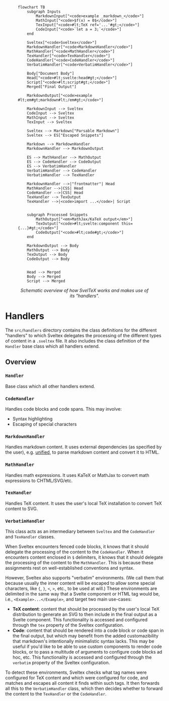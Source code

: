 <figure>


```mermaid
flowchart TB
    subgraph Inputs
        MarkdownInput["<code>example _markdown_</code>"]
        MathInput["<code>$f(x) = 0$</code>"]
        TexInput["<code>#lt;TeX ref='...'#gt;</code>"]
        CodeInput["<code>`let a = 3;`</code>"]
    end

    Sveltex["<code>Sveltex</code>"]
    MarkdownHandler["<code>MarkdownHandler</code>"]
    MathHandler["<code>MathHandler</code>"]
    TexHandler["<code>TexHandler</code>"]
    CodeHandler["<code>CodeHandler</code>"]
    VerbatimHandler["<code>VerbatimHandler</code>"]

    Body["Document Body"]
    Head["<code>#lt;svelte:head#gt;</code>"]
    Script["<code>#lt;script#gt;</code>"]
    Merged["Final Output"]

    MarkdownOutput["<code>example #lt;em#gt;markdown#lt;/em#gt;</code>"]

    MarkdownInput --> Sveltex
    CodeInput --> Sveltex
    MathInput --> Sveltex
    TexInput --> Sveltex

    Sveltex --> Markdown["Parsable Markdown"]
    Sveltex --> ES["Escaped Snippets"]

    Markdown --> MarkdownHandler
    MarkdownHandler --> MarkdownOutput

    ES --> MathHandler --> MathOutput
    ES --> CodeHandler --> CodeOutput
    ES --> VerbatimHandler
    VerbatimHandler --> CodeHandler
    VerbatimHandler --> TexHandler

    MarkdownHandler -->|"frontmatter"| Head
    MathHandler -->|CSS| Head
    CodeHandler -->|CSS| Head
    TexHandler --> TexOutput
    TexHandler -->|<code>import ...</code>| Script


    subgraph Processed Snippets
        MathOutput["<em>MathJax/KaTeX output</em>"]
        TexOutput["<code>#lt;svelte:component this={...}#gt;</code>"]
        CodeOutput["<code>#lt;code#gt;</code>"]
    end

    MarkdownOutput --> Body
    MathOutput --> Body
    TexOutput --> Body
    CodeOutput --> Body


    Head --> Merged
    Body --> Merged
    Script --> Merged
```

<figcaption style="text-align: center; font-style: italic;">
Schematic overview of how SvelTeX works and makes use of its "handlers".
</figcaption>
</figure>


# Handlers

The `src/handlers` directory contains the class definitions for the different
"handlers" to which Sveltex delegates the processing of the different types of
content in a `.sveltex` file. It also includes the class definition of the
`Handler` base class which all handlers extend.

## Overview

### `Handler`

Base class which all other handlers extend.

### `CodeHandler`

Handles code blocks and code spans. This may involve:

-   Syntax highlighting
-   Escaping of special characters

### `MarkdownHandler`

Handles markdown content. It uses external dependencies (as specified by the
user), e.g. [unified](https://unifiedjs.com), to parse markdown content and
convert it to HTML.

### `MathHandler`

Handles math expressions. It uses KaTeX or MathJax to convert math expressions
to CHTML/SVG/etc.

### `TexHandler`

Handles TeX content. It uses the user's local TeX installation to convert TeX
content to SVG.

### `VerbatimHandler`

This class acts as an intermediary between `Sveltex` and the `CodeHandler` and
`TexHandler` classes.

When Sveltex encounters fenced code blocks, it knows that it should delegate the
processing of the content to the `CodeHandler`. When it encounters content
enclosed in `$` delimiters, it knows that it should delegate the processing of
the content to the `MathHandler`. This is because these assignments rest on
well-established conventions and syntax.

However, Sveltex also supports "verbatim" environments. (We call them that
because usually the inner content will be escaped to allow some special
characters, like `{`, `}`, `<`, `>`, etc., to be used at will.) These
environments are delimited in the same way that a Svelte component or HTML tag
would be, i.e., `<Example>...</Example>`, and target two main use-cases:

-   **TeX content**: content that should be processed by the user's local TeX
    distribution to generate an SVG to then include in the final output as a
    Svelte component. This functionality is accessed and configured through the
    `tex` property of the Sveltex configuration.
-   **Code**: content that should be rendered into a code block or code span in
    the final output, but which may benefit from the added customazibility that
    markdown's intentionally minimalistic syntax lacks. This may be useful if
    you'd like to be able to use custom components to render code blocks, or to
    pass a multitude of arguments to configure code blocks ad hoc, etc. This
    functionality is accessed and configured through the `verbatim` property of
    the Sveltex configuration.

To detect these environments, Sveltex checks what tag names were configured for
TeX content and which were configured for code, and matches and escapes all
content it finds within such tags. It then forwards all this to the
`VerbatimHandler` class, which then decides whether to forward the content to
the `TexHandler` or the `CodeHandler`.
